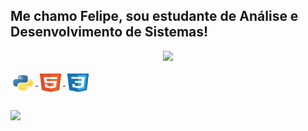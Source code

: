 ## Me chamo Felipe, sou estudante de Análise e Desenvolvimento de Sistemas!
<div align="center">
  <a href="https://www.linkedin.com/in/felipe-salusto-lima-258a5a226/">
  <img height="180em" src="https://github-readme-stats.vercel.app/api?username=felsalu&show_icons=true&theme=highcontrast&include_all_commits=true&count_private=true"/>
</div>
  <div style="display: inline_block"><br>
  <img align="center" alt="fel-Python" height="30" width="40" src="https://raw.githubusercontent.com/devicons/devicon/master/icons/python/python-original.svg">
  <img align="center" alt="fel-HTML" height="30" width="40" src="https://raw.githubusercontent.com/devicons/devicon/master/icons/html5/html5-original.svg">
  <img align="center" alt="fel-CSS" height="30" width="40" src="https://raw.githubusercontent.com/devicons/devicon/master/icons/css3/css3-original.svg">
  
</div>
  
  ##
  
  <div> 
     <a href="https://www.linkedin.com/in/felipe-salusto-lima-258a5a226/" target="_blank"><img src="https://img.shields.io/badge/-LinkedIn-%230077B5?style=for-the-badge&logo=linkedin&logoColor=white" target="_blank"></a> 
  </div>
 
